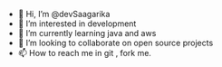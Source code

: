 - 👋 Hi, I’m @devSaagarika
- 👀 I’m interested in development
- 🌱 I’m currently learning java and aws
- 💞️ I’m looking to collaborate on open source projects
- 📫 How to reach me in git , fork me.
